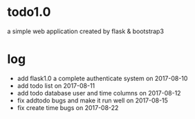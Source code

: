 # todo1.0
a simple web application created by flask & bootstrap3
# log
- add flask1.0 a complete authenticate system on 2017-08-10
- add todo list on 2017-08-11
- add todo database user and time columns on 2017-08-12
- fix addtodo bugs and make it run well on 2017-08-15
- fix create time bugs on 2017-08-22
